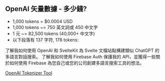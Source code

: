 ## <carbon-currency-dollar/> OpenAI 矢量數據 - 多少錢? <!-- How much do OpenAI Embeddings cost? -->

<v-clicks>

- 1,000 tokens = $0.0004 USD
- 1,000 tokens ~= 750 英文詞或 450 中文字
- 1 元 ~= 82,500 tokens (40,000+ 中文字)
- 以下段落有 137 字符, 178 tokens:

</v-clicks>

<v-clicks>

了解我如何使用 OpenAI 和 SvelteKit 為 Svelte 文檔站點構建類似 ChatGPT 的多語言對話搜索。
了解我如何使用 Firebase Auth 保護我的 API，並獲得一些關於如何使用 Firebase 為您自己或您的公司創建多語言搜索工具的想法。

[OpenAI Tokenizer Tool](https://platform.openai.com/tokenizer)

</v-clicks>

<!--
duànluò
-->
